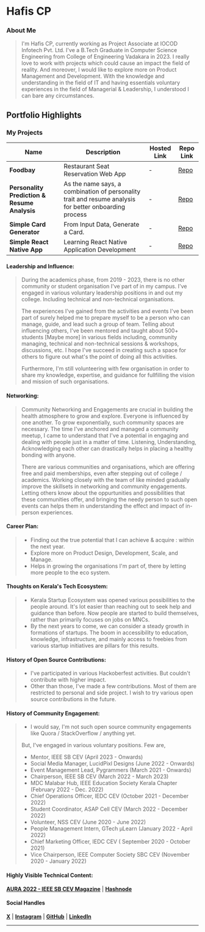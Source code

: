 # Hafis CP

### About Me

> I'm Hafis CP, currently working as Project Associate at IOCOD Infotech Pvt. Ltd. I've a B.Tech Graduate in Computer Science Engineering from College of Engineering Vadakara in 2023. I really love to work with projects which could cause an impact the field of reality. And moreover, I would like to explore more on Product Management and Development. With the knowledge and understanding in the field of IT and having essentials voluntary experiences in the field of Managerial & Leadership, I understood I can bare any circumstances. 

## Portfolio Highlights

### My Projects

| Name                | Description                                                               | Hosted Link                              | Repo Link                                                      |
|---------------------|---------------------------------------------------------------------------|------------------------------------------|----------------------------------------------------------------|
| **Foodbay**  | Restaurant Seat Reservation Web App                                              | -    | [Repo](https://github.com/hafiscp/foodbay)             |
| **Personality Prediction & Resume Analysis**  | As the name says, a combination of personality trait and resume analysis for better onboarding process                                              | -    | [Repo](https://github.com/hafiscp/personality-prediction-and-cv-analysis)             |
| **Simple Card Generator**  | From Input Data, Generate a Card.                                              | -    | [Repo](https://github.com/ieee-sb-cev/membership-card-generator)             |
| **Simple React Native App**  | Learning React Native Application Development                                              | -    | [Repo](https://github.com/hafiscp/ReactNative)             |

#### Leadership and Influence:

> During the academics phase, from 2019 - 2023, there is no other community or student organisation I've part of in my campus. I've engaged in various voluntary leadership positions in and out my college. Including technical and non-technical organisations.
>
> The experiences I've gained from the activities and events I've been part of surely helped me to prepare myself to be a person who can manage, guide, and lead such a group of team. Telling about influencing others, I've been mentored and taught about 500+ students [Maybe more] in various fields including, community managing, technical and non-technical sessions & workshops, discussions, etc. I hope I've succeed in creating such a space for others to figure out what's the point of doing all this activities.
>
> Furthermore, I'm still volunteering with few organisation in order to share my knowledge, expertise, and guidance for fullfilling the vision and mission of such organisations.

#### Networking:
> Community Networking and Engagements are crucial in building the health atmosphere to grow and explore. Everyone is influenced by one another. To grow exponentially, such community spaces are necessary. The time I've anchored and managed a community meetup, I came to understand that I've a potential in engaging and dealing with people just in a matter of time. Listening, Understanding, Acknowledging each other can drastically helps in placing a healthy bonding with anyone.
>
> There are various communities and organisations, which are offering free and paid memberships, even after stepping out of college / academics. Working closely with the team of like minded gradually improve the skillsets in networking and community engagements. Letting others know about the oppurtunities and possibilities that these communities offer, and bringing the needy person to such open events can helps them in understanding the effect and impact of in-person experiences.

#### Career Plan:
> - Finding out the true potential that I can achieve & acquire : within the next year.
> - Explore more on Product Design, Development, Scale, and Manage.
> - Helps in growing the organisations I'm part of, there by letting more people to the eco system.



#### Thoughts on Kerala's Tech Ecosystem:

> - Kerala Startup Ecosystem was opened various possibilities to the people around. It's lot easier than reaching out to seek help and guidance than before. Now people are started to build themselves, rather than primarily focuses on jobs on MNCs.
> - By the next years to come, we can consider a steady growth in formations of startups. The boom in accessibility to education, knowledge, infrastructure, and mainly access to freebies from various startup initiatives are pillars for this results.

#### History of Open Source Contributions:
> - I've participated in various Hackoberfest activities. But couldn't contribute with higher impact.
> - Other than those, I've made a few contributions. Most of them are restricted to personal and side project. I wish to try various open source contributions in the future. 

#### History of Community Engagement:
> - I would say, I'm not such open source community engagements like Quora / StackOverflow / anything yet.
>
> But, I've engaged in various voluntary positions. Few are,
> - Mentor, IEEE SB CEV (April 2023 - Onwards)
> - Social Media Manager, LucidPixl Designs (June 2022 - Onwards)
> - Event Management Lead, Pygrammers (March 2021 - Onwards)
> - Chairperson, IEEE SB CEV (March 2022 - March 2023)
> - MDC Malabar Hub, IEEE Education Society Kerala Chapter (February 2022 - Dec. 2022)
> - Chief Operations Officer, IEDC CEV (October 2021 - December 2022)
> - Student Coordinator, ASAP Cell CEV (March 2022 - December 2022)
> - Volunteer, NSS CEV (June 2020 - June 2022)
> - People Management Intern, GTech μLearn (January 2022 - April 2022)
> - Chief Marketing Officer, IEDC CEV ( September 2020 - October 2021)
> - Vice Chairperson, IEEE Computer Society SBC CEV (November 2020 - January 2022)

#### Highly Visible Technical Content:

**[AURA 2022 - IEEE SB CEV Magazine](https://online.fliphtml5.com/kxkcv/ljiu/)** | **[Hashnode](https://hafiscp.hashnode.dev/)**


#### Social Handles

**[X](https://twitter.com/hafiscp)** | **[Instagram](https://www.instagram.com/hafis_cp/)** | **[GitHub](https://github.com/hafiscp)** | **[LinkedIn](https://www.linkedin.com/in/hafiscp/)**

---